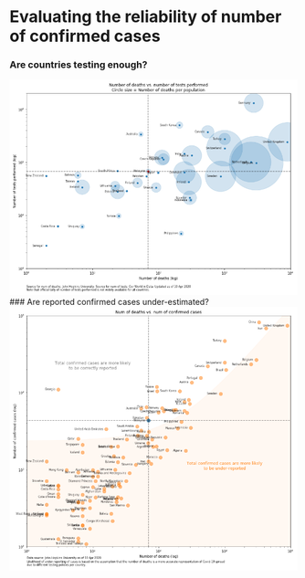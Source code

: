 # Evaluating the reliability of number of confirmed cases
### Are countries testing enough?
<img src="https://github.com/khairulomar/Covid-19/blob/master/img/test_vs_deaths_msia.png">
### Are reported confirmed cases under-estimated?
<img src="https://github.com/khairulomar/Covid-19/blob/master/img/death_vs_confirmed_msia.png">
